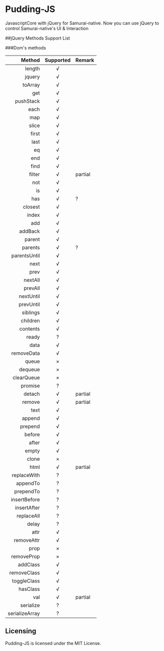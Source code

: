# Pudding-JS

JavascriptCore with jQuery for Samurai-native. Now you can use jQuery to control Samurai-native's UI & Interaction

##jQuery Methods Support List

###Dom's methods

| Method      |    Supported | Remark  |
| --------: | :--: | :-------- |
|length| √ | |	
|jquery| √ | |	
|toArray| √ | |	
|get| √ | |	
|pushStack| √ | |	
|each| √ | |	
|map| √ | |	
|slice| √ | |	
|first| √ | |	
|last| √ | |	
|eq| √ | |	
|end| √ | |	
|find| √ | |	
|filter| √ | partial |
|not| √ | |	
|is| √ | |	
|has| √ |	?|
|closest| √ | |	
|index| √ | |	
|add| √ | |	
|addBack| √ | |	
|parent| √ | |	
|parents| √ |	?|
|parentsUntil| √ | |	
|next| √ | |	
|prev| √ | |	
|nextAll| √ | |	
|prevAll| √ | |	
|nextUntil| √ | |	
|prevUntil| √ | |	
|siblings| √ | |	
|children| √ | |	
|contents| √ | |	
|ready| ? | |	
|data| √ | |	
|removeData| √ | |	
|queue| × | |	
|dequeue| × | |	
|clearQueue| × | |	
|promise| ? | |	
|detach| √ | partial |
|remove| √ | partial |
|text| √ | |	
|append| √ | |	
|prepend| √ | |	
|before| √ | |	
|after| √ | |	
|empty| √ | |	
|clone| × | |	
|html| √ | partial |
|replaceWith| ? | |	
|appendTo| ? | |	
|prependTo| ? | |	
|insertBefore| ? | |	
|insertAfter| ? | |	
|replaceAll| ? | |	
|delay| ? | |	
|attr| √ | |	
|removeAttr| √ | |	
|prop| × | |	
|removeProp| × | |	
|addClass| √ | |	
|removeClass| √ | |	
|toggleClass| √ | |	
|hasClass| √ | |	
|val| √ | partial |
|serialize| ? | |	
|serializeArray| ? | |	

## Licensing

Pudding-JS is licensed under the MIT License.
